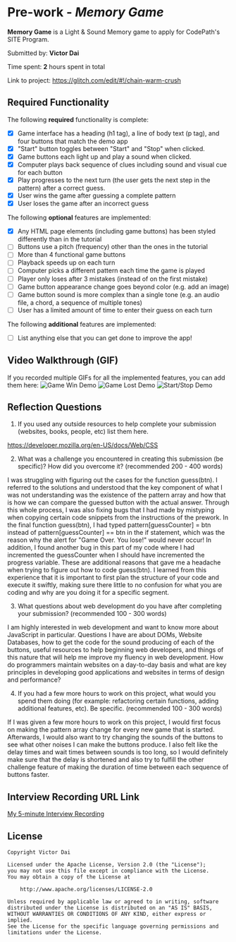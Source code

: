 # Pre-work - *Memory Game*

**Memory Game** is a Light & Sound Memory game to apply for CodePath's SITE Program. 

Submitted by: **Victor Dai**

Time spent: **2** hours spent in total

Link to project: https://glitch.com/edit/#!/chain-warm-crush

## Required Functionality

The following **required** functionality is complete:

* [X] Game interface has a heading (h1 tag), a line of body text (p tag), and four buttons that match the demo app
* [X] "Start" button toggles between "Start" and "Stop" when clicked. 
* [X] Game buttons each light up and play a sound when clicked. 
* [X] Computer plays back sequence of clues including sound and visual cue for each button
* [X] Play progresses to the next turn (the user gets the next step in the pattern) after a correct guess. 
* [X] User wins the game after guessing a complete pattern
* [X] User loses the game after an incorrect guess

The following **optional** features are implemented:

* [X] Any HTML page elements (including game buttons) has been styled differently than in the tutorial
* [ ] Buttons use a pitch (frequency) other than the ones in the tutorial
* [ ] More than 4 functional game buttons
* [ ] Playback speeds up on each turn
* [ ] Computer picks a different pattern each time the game is played
* [ ] Player only loses after 3 mistakes (instead of on the first mistake)
* [ ] Game button appearance change goes beyond color (e.g. add an image)
* [ ] Game button sound is more complex than a single tone (e.g. an audio file, a chord, a sequence of multiple tones)
* [ ] User has a limited amount of time to enter their guess on each turn

The following **additional** features are implemented:

- [ ] List anything else that you can get done to improve the app!

## Video Walkthrough (GIF)

If you recorded multiple GIFs for all the implemented features, you can add them here:
![Game Win Demo](http://recordit.co/vvPCVWbg0E)
![Game Lost Demo](https://recordit.co/FECpqYlZ2O)
![Start/Stop Demo](http://recordit.co/80SJvPQBud)

## Reflection Questions
1. If you used any outside resources to help complete your submission (websites, books, people, etc) list them here. 

https://developer.mozilla.org/en-US/docs/Web/CSS

2. What was a challenge you encountered in creating this submission (be specific)? How did you overcome it? (recommended 200 - 400 words) 

I was struggling with figuring out the cases for the function guess(btn). I referred to the solutions and understood that the key component of what I was not understanding was the existence of the pattern array and how that is how we can compare the guessed button with the actual answer. Through this whole process, I was also fixing bugs that I had made by mistyping when copying certain code snippets from the instructions of the prework. In the final function guess(btn), I had typed pattern[guessCounter] = btn instead of pattern[guessCounter] == btn in the if statement, which was the reason why the alert for "Game Over. You lose!" would never occur! In addition, I found another bug in this part of my code where I had incremented the guessCounter when I should have incremented the progress variable. These are additional reasons that gave me a headache when trying to figure out how to code guess(btn). I learned from this experience that it is important to first plan the structure of your code and execute it swiftly, making sure there little to no confusion for what you are coding and why are you doing it for a specific segment.

3. What questions about web development do you have after completing your submission? (recommended 100 - 300 words) 

I am highly interested in web development and want to know more about JavaScript in particular. Questions I have are about DOMs, Website Databases, how to get the code for the sound producing of each of the buttons, useful resources to help beginning web developers, and things of this nature that will help me improve my fluency in web development. How do programmers maintain websites on a day-to-day basis and what are key principles in developing good applications and websites in terms of design and performance?

4. If you had a few more hours to work on this project, what would you spend them doing (for example: refactoring certain functions, adding additional features, etc). Be specific. (recommended 100 - 300 words) 

If I was given a few more hours to work on this project, I would first focus on making the pattern array change for every new game that is started. Afterwards, I would also want to try changing the sounds of the buttons to see what other noises I can make the buttons produce. I also felt like the delay times and wait times between sounds is too long, so I would definitely make sure that the delay is shortened and also try to fulfill the other challenge feature of making the duration of time between each sequence of buttons faster. 


## Interview Recording URL Link

[My 5-minute Interview Recording](your-link-here)


## License

    Copyright Victor Dai

    Licensed under the Apache License, Version 2.0 (the "License");
    you may not use this file except in compliance with the License.
    You may obtain a copy of the License at

        http://www.apache.org/licenses/LICENSE-2.0

    Unless required by applicable law or agreed to in writing, software
    distributed under the License is distributed on an "AS IS" BASIS,
    WITHOUT WARRANTIES OR CONDITIONS OF ANY KIND, either express or implied.
    See the License for the specific language governing permissions and
    limitations under the License.
